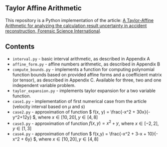 ## Taylor Affine Arithmetic
This repository is a Python implementation of the article: [A Taylor-Affine Arithmetic for analyzing the calculation result uncertainty in accident reconstruction,
Forensic Science International](https://www.sciencedirect.com/science/article/abs/pii/S0379073816303152).

## Contents
- `interval.py` - basic interval arithmetic, as described in Appendix A
- `affine_form.py` - affine numbers arithmetic, as described in Appendix B
- `compute_bounds.py` - implements a function for computing polynomial function bounds based on provided affine forms and a coefficient matrix (or tensor), as described in Appendix C. Available for three, two and one independent variable problem.
- `taylor_expansion.py` - implements taylor expansion for a two variable function. 
- `case1.py` - implementation of first numerical case from the article (velocity interval based on $` \mu `$ and $` s `$)
- `case2.py` - approximation of function $` f(x, y) = \frac{-x^2 + 30x}{-y^2+12y} `$, where $` x \in [10, 20], y \in [4, 8] `$
- `case3.py` - approximation of function $` f(x, y) = x^2 + y `$, where $` x \in [-2, 2], y \in [1, 3] `$
- `case4.py` - approximation of function $` f(x,y) = \frac{-x^2 + 3-x + 10}{-x^2 + 6y} `$, where $` x \in [10, 20], y \in [4, 8] `$
